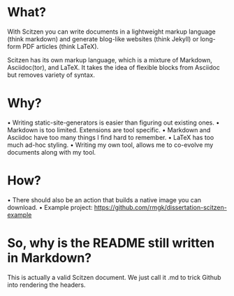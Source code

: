 # What?

With Scitzen you can write documents in a lightweight markup language (think markdown) and generate blog-like websites (think Jekyll) or long-form PDF articles (think LaTeX).

Scitzen has its own markup language, which is a mixture of Markdown, Asciidoc(tor), and LaTeX. It takes the idea of flexible blocks from Asciidoc but removes variety of syntax.

# Why?

• Writing static-site-generators is easier than figuring out existing ones.
• Markdown is too limited. Extensions are tool specific.
• Markdown and Asciidoc have too many things I find hard to remember.
• LaTeX has too much ad-hoc styling.
• Writing my own tool, allows me to co-evolve my documents along with my tool.


# How?

• There should also be an action that builds a native image you can download.
• Example project: https://github.com/rmgk/dissertation-scitzen-example


# So, why is the README still written in Markdown?

This is actually a valid Scitzen document. We just call it .md to trick Github into rendering the headers.
